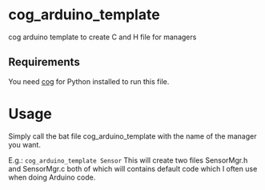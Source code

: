 # cog_arduino_template
cog arduino template to create C and H file for managers

## Requirements
You need [cog](https://nedbatchelder.com/code/cog/) for Python installed to run this file.


# Usage
Simply call the bat file cog_arduino_template with the name of the manager you want.

E.g.:
```cog_arduino_template Sensor```
This will create two files SensorMgr.h and SensorMgr.c both of which will contains default code which I often use when doing Arduino code.
